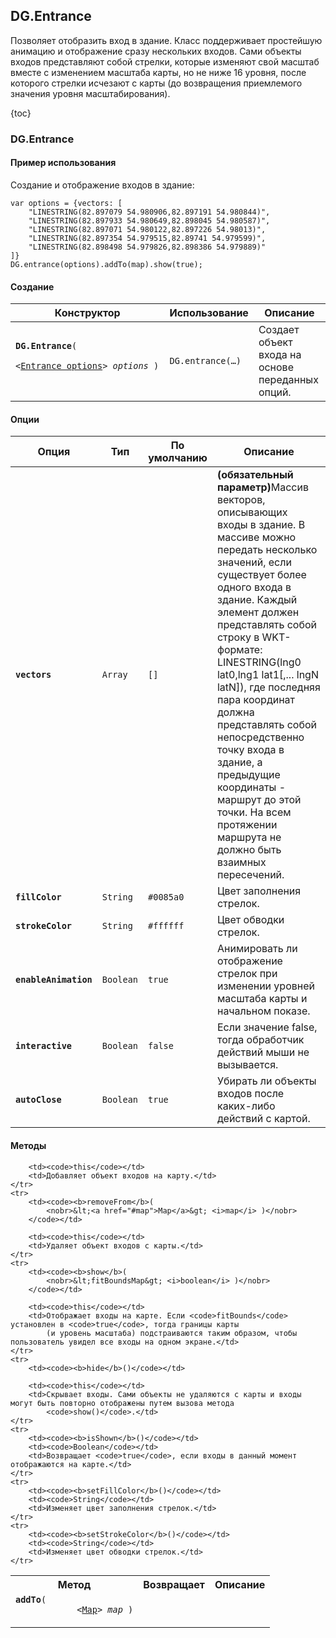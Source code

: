 ## DG.Entrance

Позволяет отобразить вход в здание. Класс поддерживает простейшую анимацию и отображение сразу нескольких входов. Сами
объекты входов представляют собой стрелки, которые изменяют свой масштаб вместе с изменением масштаба карты, но не ниже
16 уровня, после которого стрелки исчезают с карты (до возвращения приемлемого значения уровня масштабирования).

{toc}

### DG.Entrance

#### Пример использования

Создание и отображение входов в здание:

    var options = {vectors: [
        "LINESTRING(82.897079 54.980906,82.897191 54.980844)",
        "LINESTRING(82.897933 54.980649,82.898045 54.980587)",
        "LINESTRING(82.897071 54.980122,82.897226 54.98013)",
        "LINESTRING(82.897354 54.979515,82.89741 54.979599)",
        "LINESTRING(82.898498 54.979826,82.898386 54.979889)"
    ]}
    DG.entrance(options).addTo(map).show(true);

#### Создание

<table>
    <thead>
        <tr>
            <th>Конструктор</th>
            <th>Использование</th>
            <th>Описание</th>
        </tr>
    </thead>
    <tbody>
        <tr>
            <td><code><b>DG.Entrance</b>(
                <nobr>&lt;<a href="#entrance-options">Entrance options</a>&gt; <i>options</i> )</nobr>
            </code></td>
            <td><code>DG.entrance(&hellip;)</code></td>
            <td>Создает объект входа на основе переданных опций.</td>
        </tr>
    </tbody>
</table>

#### Опции

<table>
    <thead>
        <tr>
            <th>Опция</th>
            <th>Тип</th>
            <th>По умолчанию</th>
            <th>Описание</th>
        </tr>
    </thead>
    <tbody>
        <tr>
            <td><code><b>vectors</b></code></td>
            <td><code>Array</td>
            <td><code>[]</code></td>
            <td><b>(обязательный параметр)</b>Массив векторов, описывающих входы в здание. В массиве можно передать
                несколько значений, если существует более одного входа в здание. Каждый элемент должен представлять
                собой строку в WKT-формате: LINESTRING(lng0 lat0,lng1 lat1[,... lngN latN]), где последняя пара координат
                должна представлять собой непосредственно точку входа в здание, а предыдущие координаты - маршрут до этой точки.
                На всем протяжении маршрута не должно быть взаимных пересечений.</td>
        </tr>
        <tr>
            <td><code><b>fillColor</b></code></td>
            <td><code>String</td>
            <td><code>#0085a0</code></td>
            <td>Цвет заполнения стрелок.</td>
        </tr>
        <tr>
            <td><code><b>strokeColor</b></code></td>
            <td><code>String</td>
            <td><code>#ffffff</code></td>
            <td>Цвет обводки стрелок.</td>
        </tr>
        <tr>
            <td><code><b>enableAnimation</b></code></td>
            <td><code>Boolean</td>
            <td><code>true</code></td>
            <td>Анимировать ли отображение стрелок при изменении уровней масштаба карты и начальном показе.</td>
        </tr>
        <tr>
            <td><code><b>interactive</b></code></td>
            <td><code>Boolean</td>
            <td><code>false</code></td>
            <td>Если значение false, тогда обработчик действий мыши не вызывается.</td>
        </tr>
        <tr>
            <td><code><b>autoClose</b></code></td>
            <td><code>Boolean</td>
            <td><code>true</code></td>
            <td>Убирать ли объекты входов после каких-либо действий с картой.</td>
        </tr>
    </tbody>
</table>

#### Методы

<table>
    <tr>
        <th>Метод</th>
        <th>Возвращает</th>
        <th>Описание</th>
    </tr>
    <tr>
        <td><code><b>addTo</b>(
            <nobr>&lt;<a href="#map">Map</a>&gt; <i>map</i> )</nobr>
        </code></td>

        <td><code>this</code></td>
        <td>Добавляет объект входов на карту.</td>
    </tr>
    <tr>
        <td><code><b>removeFrom</b>(
            <nobr>&lt;<a href="#map">Map</a>&gt; <i>map</i> )</nobr>
        </code></td>

        <td><code>this</code></td>
        <td>Удаляет объект входов с карты.</td>
    </tr>
    <tr>
        <td><code><b>show</b>(
            <nobr>&lt;fitBoundsMap&gt; <i>boolean</i> )</nobr>
        </code></td>

        <td><code>this</code></td>
        <td>Отображает входы на карте. Если <code>fitBounds</code> установлен в <code>true</code>, тогда границы карты
            (и уровень масштаба) подстраиваются таким образом, чтобы пользователь увидел все входы на одном экране.</td>
    </tr>
    <tr>
        <td><code><b>hide</b>()</code></td>

        <td><code>this</code></td>
        <td>Скрывает входы. Сами объекты не удаляются с карты и входы могут быть повторно отображены путем вызова метода
            <code>show()</code>.</td>
    </tr>
    <tr>
        <td><code><b>isShown</b>()</code></td>
        <td><code>Boolean</code></td>
        <td>Возвращает <code>true</code>, если входы в данный момент отображаются на карте.</td>
    </tr>
    <tr>
        <td><code><b>setFillColor</b>()</code></td>
        <td><code>String</code></td>
        <td>Изменяет цвет заполнения стрелок.</td>
    </tr>
    <tr>
        <td><code><b>setStrokeColor</b>()</code></td>
        <td><code>String</code></td>
        <td>Изменяет цвет обводки стрелок.</td>
    </tr>
</table>
